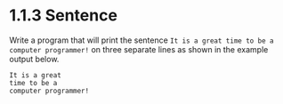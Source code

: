 # 1.1.3 Sentence
Write a program that will print the sentence
`It is a great time to be a computer programmer!`
on three separate lines as shown in the example output below.

```
It is a great
time to be a
computer programmer!
```